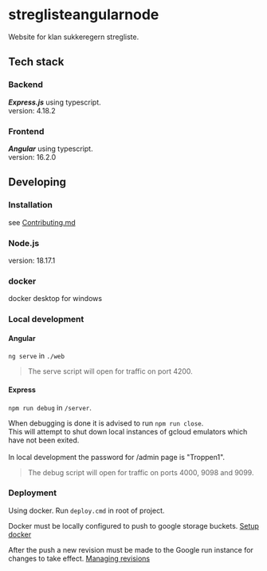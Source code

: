 # streglisteangularnode
Website for klan sukkeregern stregliste.

## Tech stack
### Backend
***Express.js*** using typescript.\
version: 4.18.2

### Frontend
***Angular*** using typescript.\
version: 16.2.0

## Developing

### Installation
see [Contributing.md](/CONTRIBUTING.md)

### Node.js
version: 18.17.1

### docker
docker desktop for windows

### Local development

#### Angular
`ng serve` in `./web`

> The serve script will open for traffic on port 4200.

#### Express
`npm run debug` in `/server`. 

When debugging is done it is advised to run `npm run close`.\
This will attempt to shut down local instances of gcloud emulators which have not been exited.\
\
In local development the password for /admin page is "Troppen1".

> The debug script will open for traffic on ports 4000, 9098 and 9099. 

### Deployment
Using docker. Run `deploy.cmd` in root of project.

Docker must be locally configured to push to google storage buckets.
[Setup docker](https://cloud.google.com/sdk/gcloud/reference/auth/configure-docker)

After the push a new revision must be made to the Google run instance for changes to take effect.
[Managing revisions](https://cloud.google.com/run/docs/managing/revisions)
